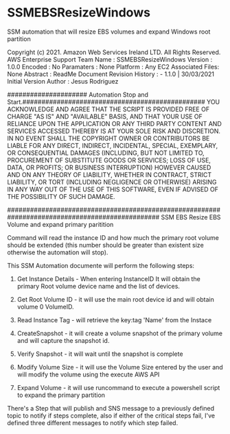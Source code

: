 # SSMEBSResizeWindows
SSM automation that will resize EBS volumes and expand Windows root partition

Copyright (c) 2021. Amazon Web Services Ireland LTD. All Rights Reserved. AWS Enterprise Support Team Name : SSMEBSResizeWindows Version : 1.0.0 Encoded : No Paramaters : None Platform : Any EC2 Associated Files: None Abstract : ReadMe Document Revision History : - 1.1.0 | 30/03/2021 Initial Version Author : Jesus Rodriguez

##################### Automation Stop and Start.################################################ YOU ACKNOWLEDGE AND AGREE THAT THE SCRIPT IS PROVIDED FREE OF CHARGE "AS IS" AND "AVAILABLE" BASIS, AND THAT YOUR USE OF RELIANCE UPON THE APPLICATION OR ANY THIRD PARTY CONTENT AND SERVICES ACCESSED THEREBY IS AT YOUR SOLE RISK AND DISCRETION. IN NO EVENT SHALL THE COPYRIGHT OWNER OR CONTRIBUTORS BE LIABLE FOR ANY DIRECT, INDIRECT, INCIDENTAL, SPECIAL, EXEMPLARY, OR CONSEQUENTIAL DAMAGES (INCLUDING, BUT NOT LIMITED TO, PROCUREMENT OF SUBSTITUTE GOODS OR SERVICES; LOSS OF USE, DATA, OR PROFITS; OR BUSINESS INTERRUPTION) HOWEVER CAUSED AND ON ANY THEORY OF LIABILITY, WHETHER IN CONTRACT, STRICT LIABILITY, OR TORT (INCLUDING NEGLIGENCE OR OTHERWISE) ARISING IN ANY WAY OUT OF THE USE OF THIS SOFTWARE, EVEN IF ADVISED OF THE POSSIBILITY OF SUCH DAMAGE.

################################################################################################
SSM EBS Resize EBS Volume and expand primary paritition

Command will read the instance ID and how much the primary root volume should be extended (this number should be greater than existent size otherwise the automation will stop).

This SSM Automation documente will perform the following steps:

1) Get Instance Details - When entering InstanceID It will obtain the primary Root volume device name and the list of devices.

2) Get Root Volume ID - it will use the main root device id and will obtain volume 0 VolumeID.

3) Read Instance Tag - will retrieve the key:tag 'Name' from the Instace

3) CreateSnapshot - it will create a volume snapshot of the primary volume and will capture the snapshot id.

4) Verify Snapshot - it will wait until the snapshot is complete 

5) Modify Volume Size - it will use the Volume Size entered by the user and will modify the volume using the execute AWS API

6) Expand Volume - it will use runcommand to execute a powershell script to expand the primary partition 

There's a Step that will publish and SNS message to a previously defined topic to notify if steps complete, also if either of the critical steps fail, I've defined three different messages to notify which step failed.

